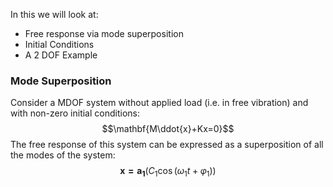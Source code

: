 In this we will look at:
- Free response via mode superposition
- Initial Conditions
- A 2 DOF Example

### Mode Superposition
Consider a MDOF system without applied load (i.e. in free vibration) and with non-zero initial conditions:
$$\mathbf{M\ddot{x}+Kx=0}$$
The free response of this system can be expressed as a superposition of all the modes of the system:
$$\mathbf{x=a_{1}}(C_{1}\cos(\omega_{1}t +\varphi_{1}))$$